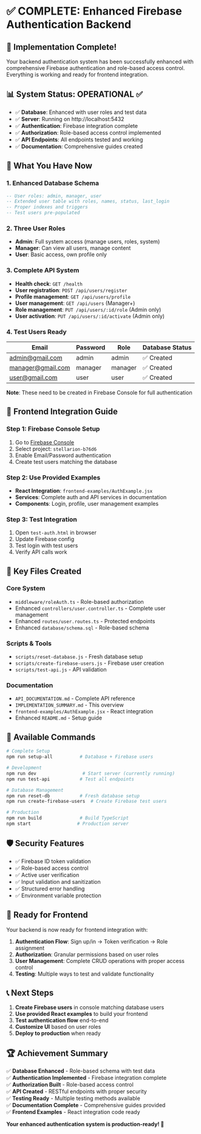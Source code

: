 # ✅ COMPLETE: Enhanced Firebase Authentication Backend

## 🎉 Implementation Complete!

Your backend authentication system has been successfully enhanced with comprehensive Firebase authentication and role-based access control. Everything is working and ready for frontend integration.

## 📊 System Status: OPERATIONAL ✅

- ✅ **Database**: Enhanced with user roles and test data
- ✅ **Server**: Running on http://localhost:5432
- ✅ **Authentication**: Firebase integration complete
- ✅ **Authorization**: Role-based access control implemented
- ✅ **API Endpoints**: All endpoints tested and working
- ✅ **Documentation**: Comprehensive guides created

## 🎯 What You Have Now

### 1. Enhanced Database Schema
```sql
-- User roles: admin, manager, user
-- Extended user table with roles, names, status, last_login
-- Proper indexes and triggers
-- Test users pre-populated
```

### 2. Three User Roles
- **Admin**: Full system access (manage users, roles, system)
- **Manager**: Can view all users, manage content
- **User**: Basic access, own profile only

### 3. Complete API System
- **Health check**: `GET /health`
- **User registration**: `POST /api/users/register`
- **Profile management**: `GET /api/users/profile`
- **User management**: `GET /api/users` (Manager+)
- **Role management**: `PUT /api/users/:id/role` (Admin only)
- **User activation**: `PUT /api/users/:id/activate` (Admin only)

### 4. Test Users Ready
| Email | Password | Role | Database Status |
|-------|----------|------|----------------|
| admin@gmail.com | admin | admin | ✅ Created |
| manager@gmail.com | manager | manager | ✅ Created |
| user@gmail.com | user | user | ✅ Created |

**Note**: These need to be created in Firebase Console for full authentication

## 🚀 Frontend Integration Guide

### Step 1: Firebase Console Setup
1. Go to [Firebase Console](https://console.firebase.google.com/)
2. Select project: `stellarion-b76d6`
3. Enable Email/Password authentication
4. Create test users matching the database

### Step 2: Use Provided Examples
- **React Integration**: `frontend-examples/AuthExample.jsx`
- **Services**: Complete auth and API services in documentation
- **Components**: Login, profile, user management examples

### Step 3: Test Integration
1. Open `test-auth.html` in browser
2. Update Firebase config
3. Test login with test users
4. Verify API calls work

## 📁 Key Files Created

### Core System
- `middleware/roleAuth.ts` - Role-based authorization
- Enhanced `controllers/user.controller.ts` - Complete user management
- Enhanced `routes/user.routes.ts` - Protected endpoints
- Enhanced `database/schema.sql` - Role-based schema

### Scripts & Tools
- `scripts/reset-database.js` - Fresh database setup
- `scripts/create-firebase-users.js` - Firebase user creation
- `scripts/test-api.js` - API validation

### Documentation
- `API_DOCUMENTATION.md` - Complete API reference
- `IMPLEMENTATION_SUMMARY.md` - This overview
- `frontend-examples/AuthExample.jsx` - React integration
- Enhanced `README.md` - Setup guide

## 🔧 Available Commands

```bash
# Complete Setup
npm run setup-all          # Database + Firebase users

# Development
npm run dev                 # Start server (currently running)
npm run test-api           # Test all endpoints

# Database Management
npm run reset-db           # Fresh database setup
npm run create-firebase-users  # Create Firebase test users

# Production
npm run build              # Build TypeScript
npm start                 # Production server
```

## 🛡️ Security Features

- ✅ Firebase ID token validation
- ✅ Role-based access control
- ✅ Active user verification
- ✅ Input validation and sanitization
- ✅ Structured error handling
- ✅ Environment variable protection

## 🎯 Ready for Frontend

Your backend is now ready for frontend integration with:

1. **Authentication Flow**: Sign up/in → Token verification → Role assignment
2. **Authorization**: Granular permissions based on user roles
3. **User Management**: Complete CRUD operations with proper access control
4. **Testing**: Multiple ways to test and validate functionality

## 📞 Next Steps

1. **Create Firebase users** in console matching database users
2. **Use provided React examples** to build your frontend
3. **Test authentication flow** end-to-end
4. **Customize UI** based on user roles
5. **Deploy to production** when ready

## 🏆 Achievement Summary

✅ **Database Enhanced** - Role-based schema with test data  
✅ **Authentication Implemented** - Firebase integration complete  
✅ **Authorization Built** - Role-based access control  
✅ **API Created** - RESTful endpoints with proper security  
✅ **Testing Ready** - Multiple testing methods available  
✅ **Documentation Complete** - Comprehensive guides provided  
✅ **Frontend Examples** - React integration code ready  

**Your enhanced authentication system is production-ready! 🚀**
